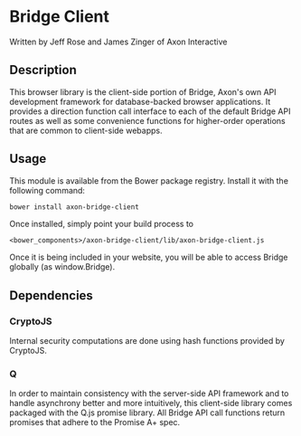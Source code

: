 # Bridge Client

Written by Jeff Rose and James Zinger of Axon Interactive

## Description

This browser library is the client-side portion of Bridge, Axon's own API development framework for database-backed browser applications. It provides a direction function call interface to each of the default Bridge API routes as well as some convenience functions for higher-order operations that are common to client-side webapps.

## Usage

This module is available from the Bower package registry. Install it with the following command:

```bash
bower install axon-bridge-client
```

Once installed, simply point your build process to 

`<bower_components>/axon-bridge-client/lib/axon-bridge-client.js` 

Once it is being included in your website, you will be able to access Bridge globally (as window.Bridge).

## Dependencies

### CryptoJS

Internal security computations are done using hash functions provided by CryptoJS.

### Q

In order to maintain consistency with the server-side API framework and to handle asynchrony better and more intuitively, this client-side library comes packaged with the Q.js promise library. All Bridge API call functions return promises that adhere to the Promise A+ spec.
